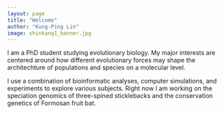 ```yaml
---
layout: page
title: "Welcome"
author: "Kung-Ping Lin"
image: shinkang1_banner.jpg
---
```


I am a PhD student studying evolutionary biology. My major interests are centered around how different evolutionary forces may shape the architechture of populations and species on a molecular level.  

I use a combination of bioinformatic analyses, computer simulations, and experiments to explore various subjects. Right now I am working on the speciation genomics of three-spined sticklebacks and the conservation genetics of Formosan fruit bat.
